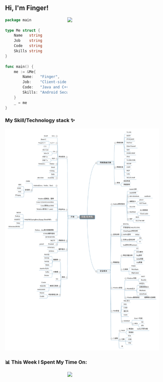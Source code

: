 <h2> Hi, I'm Finger!</h2>
<img align='right' src="[https://github-readme-stats.vercel.app/api?username=moond4rk&show_icons=true&theme=radical](https://github-readme-stats.anuraghazra1.vercel.app/api?username=spianmo&show_icons=true&include_all_commits=true&count_private=true&hide=contribs,prs)" width="300">


```go
package main

type Me struct {
	Name   string
	Job    string
	Code   string
	Skills string
}

func main() {
	me := &Me{
		Name:   "Finger",
		Job:    "Client-side Engineer",
		Code:   "Java and C++ and Others",
		Skills: "Android Security NLP ^o^",
	}
	_ = me
}
```

### My Skill/Technology stack ✨
![](https://raw.githubusercontent.com/spianmo/spianmo/master/Silk.svg)


<h3>📊 This Week I Spent My Time On:</h3>
<img align='right' src="https://spotify-github-profile.vercel.app/api/view?uid=zbgk3g7ojwjwrwrleo6u8mhub&cover_image=true&theme=novatorem" width="300">

<!--START_SECTION:waka-->
<!--END_SECTION:waka-->
